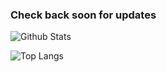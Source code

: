 ### Check back soon for updates


<!--
**awhicks/awhicks** is a ✨ _special_ ✨ repository because its `README.md` (this file) appears on your GitHub profile.

Here are some ideas to get you started:

- 🔭 I’m currently working on ...
- 🌱 I’m currently learning ...
- 👯 I’m looking to collaborate on ...
- 🤔 I’m looking for help with ...
- 💬 Ask me about ...
- 📫 How to reach me: ...
- 😄 Pronouns: ...
- ⚡ Fun fact: ...

-->

![Github Stats](https://github-readme-stats.vercel.app/api?username=awhicks&count_private=true)

![Top Langs](https://github-readme-stats.vercel.app/api/top-langs/?username=awhicks)

